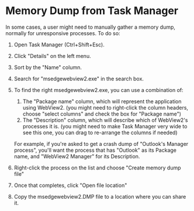 # Memory Dump from Task Manager
In some cases, a user might need to manually gather a memory dump, normally for unresponsive processes. To do so:

1. Open Task Manager (Ctrl+Shift+Esc).
2. Click "Details" on the left menu.
3. Sort by the "Name" column.
4. Search for "msedgewebview2.exe" in the search box.
5. To find the right msedgewebview2.exe, you can use a combination of:
    1. The "Package name" column, which will represent the application using WebView2. (you might need to right-click the column headers, choose "select columns" and check the box for "Package name")
    2. The "Description" column, which will describe which of WebView2's processes it is. (you might need to make Task Manager very wide to see this one, you can drag to re-arrange the columns if needed)
    
    For example, if you're asked to get a crash dump of "Outlook's Manager process", you'll want the process that has "Outlook" as its Package name, and "WebView2 Manager" for its Description.
6. Right-click the process on the list and choose "Create memory dump file"
7. Once that completes, click "Open file location"
8. Copy the msedgewebview2.DMP file to a location where you can share it.